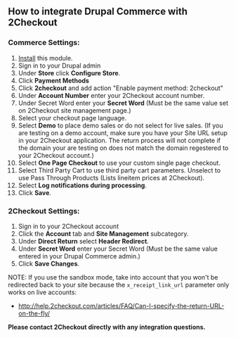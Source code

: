 How to integrate Drupal Commerce with 2Checkout
-------------------------------------------

### Commerce Settings:

1. [Install](https://www.drupal.org/docs/8/extending-drupal-8/installing-drupal-8-modules) this module.
2. Sign in to your Drupal admin
3. Under **Store** click **Configure Store**.
4. Click **Payment Methods**
5. Click **2checkout** and add action "Enable payment method: 2checkout"
6. Under **Account Number** enter your 2Checkout account number.
7. Under Secret Word enter your **Secret Word** (Must be the same value set on 2Checkout site management page.)
8. Select your checkout page language.
9. Select **Demo** to place demo sales or do not select for live sales. (If you are testing on a demo account, make sure you have your Site URL setup in your 2Checkout application. The return process will not complete if the domain your are testing on does not match the domain regestered to your 2Checkout account.)
10. Select **One Page Checkout** to use your custom single page checkout.
11. Select Third Party Cart to use third party cart parameters. Unselect to use Pass Through Products (Lists lineitem prices at 2Checkout).
12. Select **Log notifications during processing**.
13. Click **Save**.

### 2Checkout Settings:

1. Sign in to your 2Checkout account
2. Click the **Account** tab and **Site Management** subcategory.
3. Under **Direct Return** select **Header Redirect**.
4. Under **Secret Word** enter your Secret Word (Must be the same value entered in your Drupal Commerce admin.)
5. Click **Save Changes**.

NOTE: If you use the sandbox mode, take into account that you won't be
redirected back to your site because the `x_receipt_link_url` parameter
only works on live accounts:

- http://help.2checkout.com/articles/FAQ/Can-I-specify-the-return-URL-on-the-fly/

**Please contact 2Checkout directly with any integration questions.**
